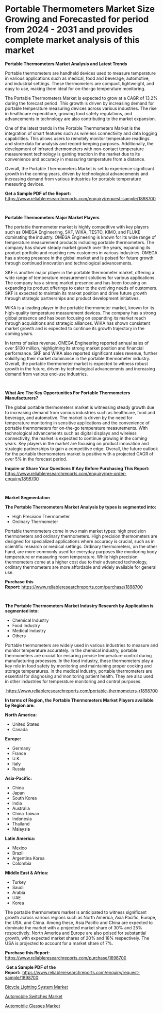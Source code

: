 <p><h1>Portable Thermometers Market Size Growing and Forecasted for period from 2024 - 2031 and provides complete market analysis of this market</h1></p><p><strong>Portable Thermometers Market Analysis and Latest Trends</strong></p>
<p><p>Portable thermometers are handheld devices used to measure temperature in various applications such as medical, food and beverage, automotive, and industrial settings. These thermometers are compact, lightweight, and easy to use, making them ideal for on-the-go temperature monitoring.</p><p>The Portable Thermometers Market is expected to grow at a CAGR of 13.2% during the forecast period. This growth is driven by increasing demand for portable temperature measuring devices across various industries. The rise in healthcare expenditure, growing food safety regulations, and advancements in technology are also contributing to the market expansion.</p><p>One of the latest trends in the Portable Thermometers Market is the integration of smart features such as wireless connectivity and data logging capabilities. This allows users to remotely monitor temperature readings and store data for analysis and record-keeping purposes. Additionally, the development of infrared thermometers with non-contact temperature measurement technology is gaining traction in the market due to its convenience and accuracy in measuring temperature from a distance.</p><p>Overall, the Portable Thermometers Market is set to experience significant growth in the coming years, driven by technological advancements and increasing demand from various industries for portable temperature measuring devices.</p></p>
<p><strong>Get a Sample PDF of the Report:&nbsp;</strong> <a href="https://www.reliableresearchreports.com/enquiry/request-sample/1898700">https://www.reliableresearchreports.com/enquiry/request-sample/1898700</a></p>
<p>&nbsp;</p>
<p><strong>Portable Thermometers Major Market Players</strong></p>
<p><p>The portable thermometer market is highly competitive with key players such as OMEGA Engineering, SKF, WIKA, TESTO, KIMO, and FLUKE dominating the industry. OMEGA Engineering is known for its wide range of temperature measurement products including portable thermometers. The company has shown steady market growth over the years, expanding its product portfolio and reaching new customers in various industries. OMEGA has a strong presence in the global market and is poised for future growth through continued innovation and technological advancements.</p><p>SKF is another major player in the portable thermometer market, offering a wide range of temperature measurement solutions for various applications. The company has a strong market presence and has been focusing on expanding its product offerings to cater to the evolving needs of customers. SKF is expected to maintain its market position and drive future growth through strategic partnerships and product development initiatives.</p><p>WIKA is a leading player in the portable thermometer market, known for its high-quality temperature measurement devices. The company has a strong global presence and has been focusing on expanding its market reach through acquisitions and strategic alliances. WIKA has shown consistent market growth and is expected to continue its growth trajectory in the coming years.</p><p>In terms of sales revenue, OMEGA Engineering reported annual sales of over $100 million, highlighting its strong market position and financial performance. SKF and WIKA also reported significant sales revenue, further solidifying their market dominance in the portable thermometer industry. Overall, the portable thermometer market is expected to witness robust growth in the future, driven by technological advancements and increasing demand from various end-use industries.</p></p>
<p>&nbsp;</p>
<p><strong>What Are The Key Opportunities For Portable Thermometers Manufacturers?</strong></p>
<p><p>The global portable thermometers market is witnessing steady growth due to increasing demand from various industries such as healthcare, food and beverage, and automotive. The market is driven by the need for temperature monitoring in sensitive applications and the convenience of portable thermometers for on-the-go temperature measurements. With technological advancements such as digital displays and wireless connectivity, the market is expected to continue growing in the coming years. Key players in the market are focusing on product innovation and strategic partnerships to gain a competitive edge. Overall, the future outlook for the portable thermometers market is positive with a projected CAGR of over 5% in the forecast period.</p></p>
<p><strong>Inquire or Share Your Questions If Any Before Purchasing This Report:</strong> <a href="https://www.reliableresearchreports.com/enquiry/pre-order-enquiry/1898700">https://www.reliableresearchreports.com/enquiry/pre-order-enquiry/1898700</a></p>
<p>&nbsp;</p>
<p><strong>Market Segmentation</strong></p>
<p><strong>The Portable Thermometers Market Analysis by types is segmented into:</strong></p>
<p><ul><li>High Precision Thermometer</li><li>Ordinary Thermometer</li></ul></p>
<p><p>Portable thermometers come in two main market types: high precision thermometers and ordinary thermometers. High precision thermometers are designed for specialized applications where accuracy is crucial, such as in scientific research or medical settings. Ordinary thermometers, on the other hand, are more commonly used for everyday purposes like monitoring body temperature or measuring room temperature. While high precision thermometers come at a higher cost due to their advanced technology, ordinary thermometers are more affordable and widely available for general use.</p></p>
<p><strong>Purchase this Report:&nbsp;</strong><a href="https://www.reliableresearchreports.com/purchase/1898700">https://www.reliableresearchreports.com/purchase/1898700</a></p>
<p>&nbsp;</p>
<p><strong>The Portable Thermometers Market Industry Research by Application is segmented into:</strong></p>
<p><ul><li>Chemical Industry</li><li>Food Industry</li><li>Medical Industry</li><li>Others</li></ul></p>
<p><p>Portable thermometers are widely used in various industries to measure and monitor temperature accurately. In the chemical industry, portable thermometers are crucial for ensuring precise temperature control during manufacturing processes. In the food industry, these thermometers play a key role in food safety by monitoring and maintaining proper cooking and storage temperatures. In the medical industry, portable thermometers are essential for diagnosing and monitoring patient health. They are also used in other industries for temperature monitoring and control purposes.</p></p>
<p><a href="https://www.reliableresearchreports.com/portable-thermometers-r1898700">&nbsp;https://www.reliableresearchreports.com/portable-thermometers-r1898700</a></p>
<p><strong>In terms of Region, the Portable Thermometers Market Players available by Region are:</strong></p>
<p>
    <p> <strong> North America: </strong>
        <ul>
            <li>United States</li>
            <li>Canada</li>
        </ul>
        </p> 
    <p> <strong> Europe: </strong>
        <ul>
            <li>Germany</li>
            <li>France</li>
            <li>U.K.</li>
            <li>Italy</li>
            <li>Russia</li>
        </ul>
        </p> 
    <p> <strong> Asia-Pacific: </strong>
        <ul>
            <li>China</li>
            <li>Japan</li>
            <li>South Korea</li>
            <li>India</li>
            <li>Australia</li>
            <li>China Taiwan</li>
            <li>Indonesia</li>
            <li>Thailand</li>
            <li>Malaysia</li>
        </ul>
        </p> 
    <p> <strong> Latin America: </strong>
        <ul>
            <li>Mexico</li>
            <li>Brazil</li>
            <li>Argentina Korea</li>
            <li>Colombia</li>
        </ul>
        </p> 
    <p> <strong> Middle East & Africa: </strong>
        <ul>
            <li>Turkey</li>
            <li>Saudi</li>
            <li>Arabia</li>
            <li>UAE</li>
            <li>Korea</li>
        </ul>
    </p>
    </p>
<p><p>The portable thermometers market is anticipated to witness significant growth across various regions such as North America, Asia Pacific, Europe, the USA, and China. Among these, Asia Pacific and China are expected to dominate the market with a projected market share of 30% and 25% respectively. North America and Europe are also poised for substantial growth, with expected market shares of 20% and 18% respectively. The USA is projected to account for a market share of 7%.</p></p>
<p><strong>Purchase this Report: </strong><a href="https://www.reliableresearchreports.com/purchase/1898700">https://www.reliableresearchreports.com/purchase/1898700</a></p>
<p>&nbsp;<strong>Get a Sample PDF of the Report:&nbsp;&nbsp;</strong><a href="https://www.reliableresearchreports.com/enquiry/request-sample/1898700">https://www.reliableresearchreports.com/enquiry/request-sample/1898700</a></p>
<p><strong></strong></p>
<p><p><a href="https://www.linkedin.com/pulse/bicycle-lighting-system-market-provides-comprehensive-analysis-55z3e?trackingId=78CT0gUwBDP2AhvXgXWczg%3D%3D">Bicycle Lighting System Market</a></p><p><a href="https://www.linkedin.com/pulse/insights-automobile-switches-market-size-analysing-share-trends-v2xue?trackingId=Wee4vHu9J00bYvC3nAKTwQ%3D%3D">Automobile Switches Market</a></p><p><a href="https://www.linkedin.com/pulse/automobile-glasses-market-research-report-provides-critical-insights-zmyde?trackingId=9GaxaTiC7BDn%2FVtTNnxYow%3D%3D">Automobile Glasses Market</a></p></p>